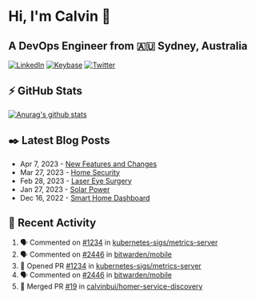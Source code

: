 # Hi, I'm Calvin 🍭
## A DevOps Engineer from 🇦🇺 Sydney, Australia</h3>

[![LinkedIn](https://img.shields.io/badge/-c–bui-0077B5?style=flat-square&labelColor=0077B5&logo=LinkedIn&logoColor=white)](https://www.linkedin.com/in/c-bui/)
[![Keybase](https://img.shields.io/badge/-calvinbui-ff6f21?style=flat-square&labelColor=ff6f21&logo=Keybase&logoColor=white)](https://keybase.io/calvinbui)
[![Twitter](https://img.shields.io/badge/-ASAPCalvin-1DA1F2?style=flat-square&labelColor=1DA1F2&logo=Twitter&logoColor=white)](https://twitter.com/ASAPCalvin)

<!-- https://github.com/rishavanand/github-profilinator -->
## ⚡ GitHub Stats
[![Anurag's github stats](https://github-readme-stats.vercel.app/api?username=calvinbui&count_private=true&hide_title=true)](https://github.com/anuraghazra/github-readme-stats)

<!-- https://github.com/gautamkrishnar/blog-post-workflow -->
## ✒️ Latest Blog Posts

<!-- BLOG-POST-LIST:START -->
- Apr 7, 2023 - [New Features and Changes](https://calvin.me/new-features-and-changes)
- Mar 27, 2023 - [Home Security](https://calvin.me/home-security)
- Feb 28, 2023 - [Laser Eye Surgery](https://calvin.me/laser-eye-surgery)
- Jan 27, 2023 - [Solar Power](https://calvin.me/solar-power)
- Dec 16, 2022 - [Smart Home Dashboard](https://calvin.me/smart-home-dashboard)

<!-- BLOG-POST-LIST:END -->

## 🏃‍ Recent Activity

<!--START_SECTION:activity-->
1. 🗣 Commented on [#1234](https://github.com/kubernetes-sigs/metrics-server/issues/1234) in [kubernetes-sigs/metrics-server](https://github.com/kubernetes-sigs/metrics-server)
2. 🗣 Commented on [#2446](https://github.com/bitwarden/mobile/issues/2446) in [bitwarden/mobile](https://github.com/bitwarden/mobile)
3. 💪 Opened PR [#1234](https://github.com/kubernetes-sigs/metrics-server/pull/1234) in [kubernetes-sigs/metrics-server](https://github.com/kubernetes-sigs/metrics-server)
4. 🗣 Commented on [#2446](https://github.com/bitwarden/mobile/issues/2446) in [bitwarden/mobile](https://github.com/bitwarden/mobile)
5. 🎉 Merged PR [#19](https://github.com/calvinbui/homer-service-discovery/pull/19) in [calvinbui/homer-service-discovery](https://github.com/calvinbui/homer-service-discovery)
<!--END_SECTION:activity-->
